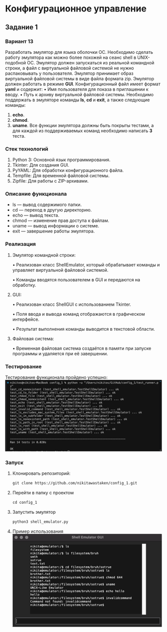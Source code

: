 # Конфигурационное управление
## Задание 1
### Вариант 13
Разработать эмулятор для языка оболочки ОС. Необходимо сделать работу
эмулятора как можно более похожей на сеанс shell в UNIX-подобной ОС.
Эмулятор должен запускаться из реальной командной строки, а файл с
виртуальной файловой системой не нужно распаковывать у пользователя.
Эмулятор принимает образ виртуальной файловой системы в виде файла формата
zip. Эмулятор должен работать в режиме **GUI**.
Конфигурационный файл имеет формат **yaml** и содержит:
• Имя пользователя для показа в приглашении к вводу.
• Путь к архиву виртуальной файловой системы.
Необходимо поддержать в эмуляторе команды **ls**, **cd** и **exit**, а также
следующие команды:
1. **echo**.
2. **chmod**.
3. **uname**.
Все функции эмулятора должны быть покрыты тестами, а для каждой из
поддерживаемых команд необходимо написать **3** теста.

### Стек технологий
1. Python 3: Основной язык программирования.
2. Tkinter: Для создания GUI.
3. PyYAML: Для обработки конфигурационного файла.
4. Tempfile: Для временной файловой системы.
5. Zipfile: Для работы с ZIP-архивами.

### Описание функционала
- ls — вывод содержимого папки.
- cd — переход в другую директорию.
- echo — вывод текста.
- chmod — изменение прав доступа к файлам.
- uname — вывод информации о системе.
- exit — завершение работы эмулятора.

### Реализация
1.	Эмулятор командной строки:

    •   Реализован класс ShellEmulator, который обрабатывает команды и управляет виртуальной файловой системой.

    •   Команды вводятся пользователем в GUI и передаются на обработку.
2.	GUI:

    •	Реализован класс ShellGUI с использованием Tkinter.

    •	Поля ввода и вывода команд отображаются в графическом интерфейсе.

    •	Результат выполнения команды выводится в текстовой области.
3.	Файловая система:

    •	Временная файловая система создаётся в памяти при запуске программы и удаляется при её завершении.

### Тестирование
Тестирование функционала пройдено успешно:
![alt text](<./images/successful_test.png>)

### Запуск
1. Клонировать репозиторий:

   ```html
   git clone https://github.com/nikitawastaken/config_1.git
   ```

2. Перейти в папку с проектом
   
   ```html
   cd config_1
   ```

3. Запустить эмулятор
   
   ```html
   python3 shell_emulator.py
   ```

4. Пример использования
![alt text](<./images/shellguiexample.png>)
